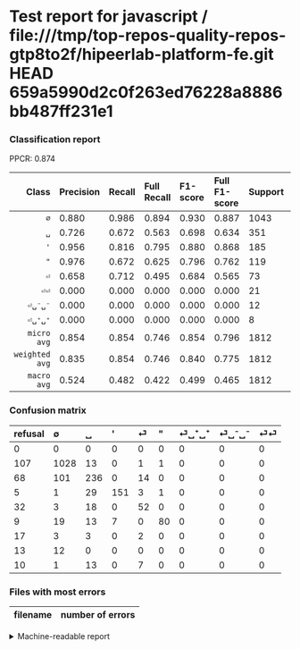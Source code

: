 # Test report for javascript / file:///tmp/top-repos-quality-repos-gtp8to2f/hipeerlab-platform-fe.git HEAD 659a5990d2c0f263ed76228a8886bb487ff231e1

### Classification report

PPCR: 0.874

| Class | Precision | Recall | Full Recall | F1-score | Full F1-score | Support | Full Support | PPCR |
|------:|:----------|:-------|:------------|:---------|:---------|:--------|:-------------|:-----|
| `∅` | 0.880| 0.986| 0.894| 0.930| 0.887| 1043| 1150| 0.907 |
| `␣` | 0.726| 0.672| 0.563| 0.698| 0.634| 351| 419| 0.838 |
| `'` | 0.956| 0.816| 0.795| 0.880| 0.868| 185| 190| 0.974 |
| `"` | 0.976| 0.672| 0.625| 0.796| 0.762| 119| 128| 0.930 |
| `⏎` | 0.658| 0.712| 0.495| 0.684| 0.565| 73| 105| 0.695 |
| `⏎⏎` | 0.000| 0.000| 0.000| 0.000| 0.000| 21| 31| 0.677 |
| `⏎␣⁻␣⁻` | 0.000| 0.000| 0.000| 0.000| 0.000| 12| 25| 0.480 |
| `⏎␣⁺␣⁺` | 0.000| 0.000| 0.000| 0.000| 0.000| 8| 25| 0.320 |
| `micro avg` | 0.854| 0.854| 0.746| 0.854| 0.796| 1812| 2073| 0.874 |
| `weighted avg` | 0.835| 0.854| 0.746| 0.840| 0.775| 1812| 2073| 0.874 |
| `macro avg` | 0.524| 0.482| 0.422| 0.499| 0.465| 1812| 2073| 0.874 |

### Confusion matrix

|refusal|  ∅| ␣| '| ⏎| "| ⏎␣⁺␣⁺| ⏎␣⁻␣⁻| ⏎⏎| 
|:---|:---|:---|:---|:---|:---|:---|:---|:---|
|0 |0 |0 |0 |0 |0 |0 |0 |0 |
|107 |1028 |13 |0 |1 |1 |0 |0 |0 |
|68 |101 |236 |0 |14 |0 |0 |0 |0 |
|5 |1 |29 |151 |3 |1 |0 |0 |0 |
|32 |3 |18 |0 |52 |0 |0 |0 |0 |
|9 |19 |13 |7 |0 |80 |0 |0 |0 |
|17 |3 |3 |0 |2 |0 |0 |0 |0 |
|13 |12 |0 |0 |0 |0 |0 |0 |0 |
|10 |1 |13 |0 |7 |0 |0 |0 |0 |

### Files with most errors

| filename | number of errors|
|:----:|:-----|

<details>
    <summary>Machine-readable report</summary>
```json
{
  "cl_report": {"\"": {"f1-score": 0.7960199004975125, "precision": 0.975609756097561, "recall": 0.6722689075630253, "support": 119}, "\u0027": {"f1-score": 0.880466472303207, "precision": 0.9556962025316456, "recall": 0.8162162162162162, "support": 185}, "macro avg": {"f1-score": 0.49860221573245106, "precision": 0.524478079898211, "recall": 0.48234962146305027, "support": 1812}, "micro avg": {"f1-score": 0.8537527593818984, "precision": 0.8537527593818984, "recall": 0.8537527593818984, "support": 1812}, "weighted avg": {"f1-score": 0.8402419749537896, "precision": 0.8354386689115261, "recall": 0.8537527593818984, "support": 1812}, "\u2205": {"f1-score": 0.929895974672094, "precision": 0.8801369863013698, "recall": 0.9856184084372004, "support": 1043}, "\u23ce": {"f1-score": 0.6842105263157894, "precision": 0.6582278481012658, "recall": 0.7123287671232876, "support": 73}, "\u23ce\u23ce": {"f1-score": 0.0, "precision": 0.0, "recall": 0.0, "support": 21}, "\u23ce\u2423\u207a\u2423\u207a": {"f1-score": 0.0, "precision": 0.0, "recall": 0.0, "support": 8}, "\u23ce\u2423\u207b\u2423\u207b": {"f1-score": 0.0, "precision": 0.0, "recall": 0.0, "support": 12}, "\u2423": {"f1-score": 0.6982248520710059, "precision": 0.7261538461538461, "recall": 0.6723646723646723, "support": 351}},
  "cl_report_full": {"\"": {"f1-score": 0.7619047619047619, "precision": 0.975609756097561, "recall": 0.625, "support": 128}, "\u0027": {"f1-score": 0.867816091954023, "precision": 0.9556962025316456, "recall": 0.7947368421052632, "support": 190}, "macro avg": {"f1-score": 0.464539796811534, "precision": 0.524478079898211, "recall": 0.4215167255263301, "support": 2073}, "micro avg": {"f1-score": 0.7963963963963963, "precision": 0.8537527593818984, "recall": 0.7462614568258562, "support": 2073}, "weighted avg": {"f1-score": 0.7754901850643986, "precision": 0.8162036889036035, "recall": 0.7462614568258562, "support": 2073}, "\u2205": {"f1-score": 0.8869715271786022, "precision": 0.8801369863013698, "recall": 0.8939130434782608, "support": 1150}, "\u23ce": {"f1-score": 0.5652173913043478, "precision": 0.6582278481012658, "recall": 0.49523809523809526, "support": 105}, "\u23ce\u23ce": {"f1-score": 0.0, "precision": 0.0, "recall": 0.0, "support": 31}, "\u23ce\u2423\u207a\u2423\u207a": {"f1-score": 0.0, "precision": 0.0, "recall": 0.0, "support": 25}, "\u23ce\u2423\u207b\u2423\u207b": {"f1-score": 0.0, "precision": 0.0, "recall": 0.0, "support": 25}, "\u2423": {"f1-score": 0.6344086021505376, "precision": 0.7261538461538461, "recall": 0.5632458233890215, "support": 419}},
  "ppcr": 0.874095513748191
}
```
</details>
